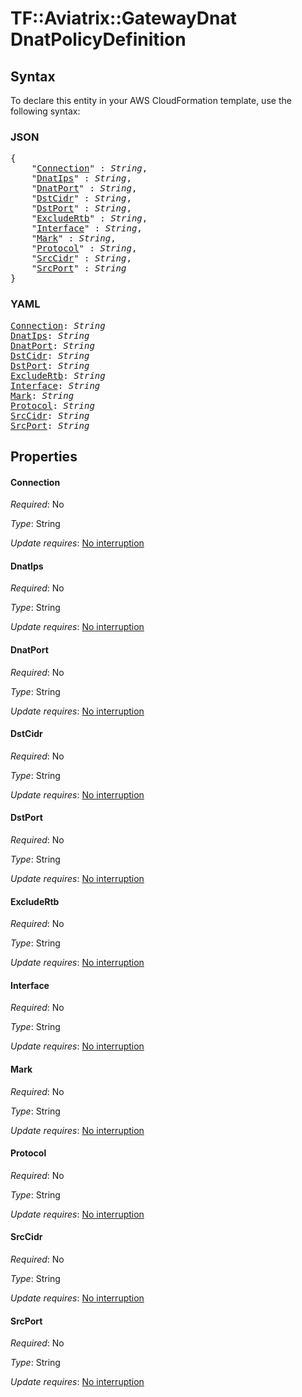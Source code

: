 # TF::Aviatrix::GatewayDnat DnatPolicyDefinition

## Syntax

To declare this entity in your AWS CloudFormation template, use the following syntax:

### JSON

<pre>
{
    "<a href="#connection" title="Connection">Connection</a>" : <i>String</i>,
    "<a href="#dnatips" title="DnatIps">DnatIps</a>" : <i>String</i>,
    "<a href="#dnatport" title="DnatPort">DnatPort</a>" : <i>String</i>,
    "<a href="#dstcidr" title="DstCidr">DstCidr</a>" : <i>String</i>,
    "<a href="#dstport" title="DstPort">DstPort</a>" : <i>String</i>,
    "<a href="#excludertb" title="ExcludeRtb">ExcludeRtb</a>" : <i>String</i>,
    "<a href="#interface" title="Interface">Interface</a>" : <i>String</i>,
    "<a href="#mark" title="Mark">Mark</a>" : <i>String</i>,
    "<a href="#protocol" title="Protocol">Protocol</a>" : <i>String</i>,
    "<a href="#srccidr" title="SrcCidr">SrcCidr</a>" : <i>String</i>,
    "<a href="#srcport" title="SrcPort">SrcPort</a>" : <i>String</i>
}
</pre>

### YAML

<pre>
<a href="#connection" title="Connection">Connection</a>: <i>String</i>
<a href="#dnatips" title="DnatIps">DnatIps</a>: <i>String</i>
<a href="#dnatport" title="DnatPort">DnatPort</a>: <i>String</i>
<a href="#dstcidr" title="DstCidr">DstCidr</a>: <i>String</i>
<a href="#dstport" title="DstPort">DstPort</a>: <i>String</i>
<a href="#excludertb" title="ExcludeRtb">ExcludeRtb</a>: <i>String</i>
<a href="#interface" title="Interface">Interface</a>: <i>String</i>
<a href="#mark" title="Mark">Mark</a>: <i>String</i>
<a href="#protocol" title="Protocol">Protocol</a>: <i>String</i>
<a href="#srccidr" title="SrcCidr">SrcCidr</a>: <i>String</i>
<a href="#srcport" title="SrcPort">SrcPort</a>: <i>String</i>
</pre>

## Properties

#### Connection

_Required_: No

_Type_: String

_Update requires_: [No interruption](https://docs.aws.amazon.com/AWSCloudFormation/latest/UserGuide/using-cfn-updating-stacks-update-behaviors.html#update-no-interrupt)

#### DnatIps

_Required_: No

_Type_: String

_Update requires_: [No interruption](https://docs.aws.amazon.com/AWSCloudFormation/latest/UserGuide/using-cfn-updating-stacks-update-behaviors.html#update-no-interrupt)

#### DnatPort

_Required_: No

_Type_: String

_Update requires_: [No interruption](https://docs.aws.amazon.com/AWSCloudFormation/latest/UserGuide/using-cfn-updating-stacks-update-behaviors.html#update-no-interrupt)

#### DstCidr

_Required_: No

_Type_: String

_Update requires_: [No interruption](https://docs.aws.amazon.com/AWSCloudFormation/latest/UserGuide/using-cfn-updating-stacks-update-behaviors.html#update-no-interrupt)

#### DstPort

_Required_: No

_Type_: String

_Update requires_: [No interruption](https://docs.aws.amazon.com/AWSCloudFormation/latest/UserGuide/using-cfn-updating-stacks-update-behaviors.html#update-no-interrupt)

#### ExcludeRtb

_Required_: No

_Type_: String

_Update requires_: [No interruption](https://docs.aws.amazon.com/AWSCloudFormation/latest/UserGuide/using-cfn-updating-stacks-update-behaviors.html#update-no-interrupt)

#### Interface

_Required_: No

_Type_: String

_Update requires_: [No interruption](https://docs.aws.amazon.com/AWSCloudFormation/latest/UserGuide/using-cfn-updating-stacks-update-behaviors.html#update-no-interrupt)

#### Mark

_Required_: No

_Type_: String

_Update requires_: [No interruption](https://docs.aws.amazon.com/AWSCloudFormation/latest/UserGuide/using-cfn-updating-stacks-update-behaviors.html#update-no-interrupt)

#### Protocol

_Required_: No

_Type_: String

_Update requires_: [No interruption](https://docs.aws.amazon.com/AWSCloudFormation/latest/UserGuide/using-cfn-updating-stacks-update-behaviors.html#update-no-interrupt)

#### SrcCidr

_Required_: No

_Type_: String

_Update requires_: [No interruption](https://docs.aws.amazon.com/AWSCloudFormation/latest/UserGuide/using-cfn-updating-stacks-update-behaviors.html#update-no-interrupt)

#### SrcPort

_Required_: No

_Type_: String

_Update requires_: [No interruption](https://docs.aws.amazon.com/AWSCloudFormation/latest/UserGuide/using-cfn-updating-stacks-update-behaviors.html#update-no-interrupt)

